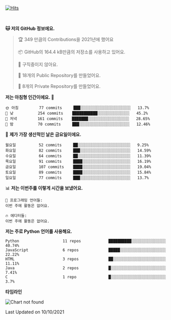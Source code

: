 [![Hits](https://hits.seeyoufarm.com/api/count/incr/badge.svg?url=https%3A%2F%2Fgithub.com%2FSoohan-Park&count_bg=%23000000&title_bg=%23828282&icon=gradle.svg&icon_color=%23FFFFFF&title=Visited&edge_flat=false)](https://hits.seeyoufarm.com)  

<br/>

<!--START_SECTION:waka-->
**🐱 저의 GitHub 정보에요.** 

> 🏆 349 만큼의 Contributions을 2021년에 했어요
 > 
> 📦 GitHub의 164.4 kB만큼의 저장소를 사용하고 있어요. 
 > 
> 🚫 구직중이지 않아요.
 > 
> 📜 18개의 Public Repository를 만들었어요. 
 > 
> 🔑 8개의 Private Repository를 만들었어요.  
 > 
**저는 아침형 인간이에요. 🐤** 

```text
🌞 아침         77 commits     ███░░░░░░░░░░░░░░░░░░░░░░   13.7% 
🌆 낮　         254 commits    ███████████░░░░░░░░░░░░░░   45.2% 
🌃 저녁         161 commits    ███████░░░░░░░░░░░░░░░░░░   28.65% 
🌙 밤　         70 commits     ███░░░░░░░░░░░░░░░░░░░░░░   12.46%

```
📅 **제가 가장 생산적인 날은 금요일이에요.** 

```text
월요일          52 commits     ██░░░░░░░░░░░░░░░░░░░░░░░   9.25% 
화요일          82 commits     ███░░░░░░░░░░░░░░░░░░░░░░   14.59% 
수요일          64 commits     ██░░░░░░░░░░░░░░░░░░░░░░░   11.39% 
목요일          91 commits     ████░░░░░░░░░░░░░░░░░░░░░   16.19% 
금요일          107 commits    ████░░░░░░░░░░░░░░░░░░░░░   19.04% 
토요일          89 commits     ████░░░░░░░░░░░░░░░░░░░░░   15.84% 
일요일          77 commits     ███░░░░░░░░░░░░░░░░░░░░░░   13.7%

```


📊 **저는 이번주를 이렇게 시간을 보냈어요.** 

```text
💬 프로그래밍 언어들: 
이번 주에 활동은 없어요.

🔥 에디터들: 
이번 주에 활동은 없어요.

```

**저는 주로 Python 언어를 사용해요.** 

```text
Python                   11 repos            ██████████░░░░░░░░░░░░░░░   40.74% 
JavaScript               6 repos             █████░░░░░░░░░░░░░░░░░░░░   22.22% 
HTML                     3 repos             ██░░░░░░░░░░░░░░░░░░░░░░░   11.11% 
Java                     2 repos             █░░░░░░░░░░░░░░░░░░░░░░░░   7.41% 
C                        1 repo              █░░░░░░░░░░░░░░░░░░░░░░░░   3.7%

```


**타임라인**

![Chart not found](https://raw.githubusercontent.com/Soohan-Park/Soohan-Park/master/charts/bar_graph.png) 


 Last Updated on 10/10/2021
<!--END_SECTION:waka-->
